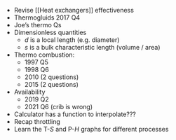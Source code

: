 - Revise [[Heat exchangers]] effectiveness
- Thermogluids 2017 Q4
- Joe’s thermo Qs
- Dimensionless quantities
	- $d$ is a local length (e.g. diameter)
	- $s$ is a bulk characteristic length (volume / area)
- Thermo combustion:
	- 1997 Q5
	- 1998 Q6
	- 2010 (2 questions)
	- 2015 (2 questions)
- Availability
	- 2019 Q2
	- 2021 Q6 (crib is wrong)
- Calculator has a function to interpolate???
- Recap throttling
- Learn the T-$S$ and P-$H$ graphs for different processes
